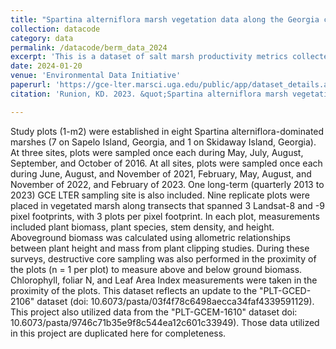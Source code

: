```yaml
---
title: "Spartina alterniflora marsh vegetation data along the Georgia coast used in the Belowground Ecosystem Resiliency Model version 2.0 "
collection: datacode
category: data
permalink: /datacode/berm_data_2024
excerpt: 'This is a dataset of salt marsh productivity metrics collected along the Georgia coast from  2022 to 2024.'
date: 2024-01-20
venue: 'Environmental Data Initiative'
paperurl: 'https://gce-lter.marsci.uga.edu/public/app/dataset_details.asp?accession=PLT-GCET-2308'
citation: 'Runion, KD. 2023. &quot;Spartina alterniflora marsh vegetation data along the Georgia coast used in the Belowground Ecosystem Resiliency Model version 2.0.&quot; <i>Georgia Coastal Ecosystems LTER Project, University of Georgia, Long Term Ecological Research Network.</i> http://dx.doi.org/10.6073/pasta/4a0b715104849d98320fcc34e7cd63a4'

---
```


Study plots (1-m2) were established in eight Spartina alterniflora-dominated marshes (7 on Sapelo Island, Georgia, and 1 on Skidaway Island, Georgia). At three sites, plots were sampled once each during May, July, August, September, and October of 2016. At all sites, plots were sampled once each during June, August, and November of 2021, February, May, August, and November of 2022, and February of 2023. One long-term (quarterly 2013 to 2023) GCE LTER sampling site is also included. Nine replicate plots were placed in vegetated marsh along transects that spanned 3 Landsat-8 and -9 pixel footprints, with 3 plots per pixel footprint. In each plot, measurements included plant biomass, plant species, stem density, and height. Aboveground biomass was calculated using allometric relationships between plant height and mass from plant clipping studies. During these surveys, destructive core sampling was also performed in the proximity of the plots (n = 1 per plot) to measure above and below ground biomass. Chlorophyll, foliar N, and Leaf Area Index measurements were taken in the proximity of the plots. This dataset reflects an update to the "PLT-GCED-2106" dataset (doi: 10.6073/pasta/03f4f78c6498aecca34faf4339591129). This project also utilized data from the "PLT-GCEM-1610" dataset doi: 10.6073/pasta/9746c71b35e9f8c544ea12c601c33949). Those data utilized in this project are duplicated here for completeness. 

